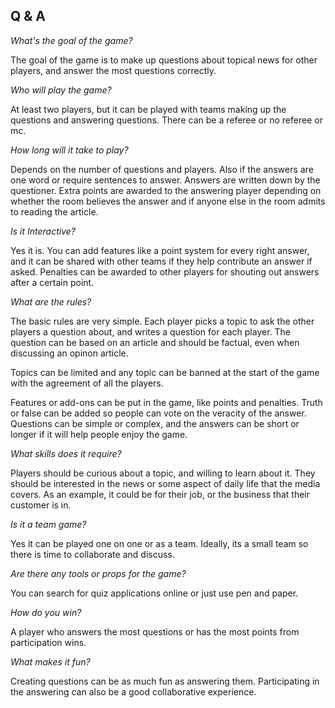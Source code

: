 Q & A
---

*What's the goal of the game?*

The goal of the game is to make up questions about topical news for other players, and answer the most questions correctly.

*Who will play the game?*

At least two players, but it can be played with teams making up the questions and answering questions. There can be a referee or no referee or mc.

*How long will it take to play?*

Depends on the number of questions and players. Also if the answers are one word or require sentences to answer. Answers are written down by the questioner. Extra points are awarded to the answering player depending on whether the room believes the answer and if anyone else in the room admits to reading the article.

*Is it Interactive?*

Yes it is. You can add features like a point system for every right answer, and it can be shared with other teams if they help contribute an answer if asked. Penalties can be awarded to other players for shouting out answers after a certain point.

*What are the rules?*

The basic rules are very simple. Each player picks a topic to ask the other players a question about, and writes a question for each player. The question can be based on an article and should be factual, even when discussing an opinon article. 

Topics can be limited and any topic can be banned at the start of the game with the agreement of all the players.  

Features or add-ons can be put in the game, like points and penalties. Truth or false can be added so people can vote on the veracity of the answer. Questions can be simple or complex, and the answers can be short or longer if it will help people enjoy the game.

*What skills does it require?*

Players should be curious about a topic, and willing to learn about it. They should be interested in the news or some aspect of daily life that the media covers. As an example, it could be for their job, or the business that their customer is in.

*Is it a team game?*

Yes it can be played one on one or as a team. Ideally, its a small team so there is time to collaborate and discuss.

*Are there any tools or props for the game?*

You can search for quiz applications online or just use pen and paper. 

*How do you win?*

A player who answers the most questions or has the most points from participation wins.

*What makes it fun?*

Creating questions can be as much fun as answering them. Participating in the answering can also be a good collaborative experience.